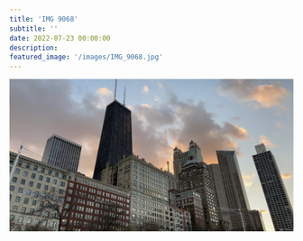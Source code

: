 ```yaml
---
title: 'IMG 9068'
subtitle: ''
date: 2022-07-23 00:00:00
description: 
featured_image: '/images/IMG_9068.jpg'
---
```


![](/images/IMG_9068.jpg)
